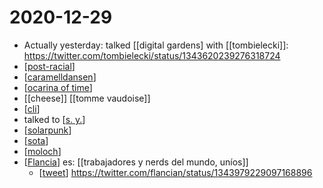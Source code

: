 # 2020-12-29

- Actually yesterday: talked [[digital gardens] with [[tombielecki]]: https://twitter.com/tombielecki/status/1343620239276318724
- [[post-racial]]
- [[caramelldansen]]
- [[ocarina of time]]
- [[cheese]] [[tomme vaudoise]]
- [[cli]]
- talked to [[s. y.]]
- [[solarpunk]]
- [[sota]]
- [[moloch]]
- [[Flancia]] es: [[trabajadores y nerds del mundo, uníos]]
  - [[tweet]] https://twitter.com/flancian/status/1343979229097168896

[//begin]: # "Autogenerated link references for markdown compatibility"
[post-racial]: ../post-racial "Post Racial"
[caramelldansen]: ../caramelldansen "Caramelldansen"
[ocarina of time]: ../ocarina-of-time "Ocarina of Time"
[cli]: ../cli "CLI"
[s. y.]: ../s-y "S. Y."
[solarpunk]: ../solarpunk "Solarpunk"
[sota]: ../sota "Sota"
[moloch]: ../moloch "Moloch"
[Flancia]: ../flancia "Flancia"
[tweet]: ../tweet "Tweet"
[//end]: # "Autogenerated link references"